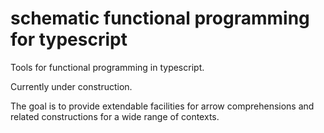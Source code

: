 # schematic functional programming for typescript

Tools for functional programming in typescript.

Currently under construction.

The goal is to provide extendable facilities for arrow comprehensions and related constructions for a wide range of contexts.
